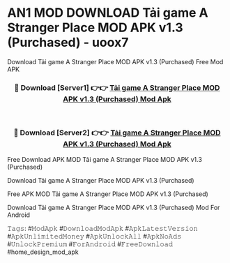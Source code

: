# AN1 MOD DOWNLOAD Tải game A Stranger Place MOD APK v1.3 (Purchased) - uoox7
Download Tải game A Stranger Place MOD APK v1.3 (Purchased) Free Mod APK

<div align="center">
<h3>🔴 Download [Server1] 👉👉 <a href="https://apk-comot.site?title=Tải_game_A_Stranger_Place_MOD_APK_v1.3_(Purchased)">Tải game A Stranger Place MOD APK v1.3 (Purchased) Mod Apk</a></h3><br>

<h3>🔴 Download [Server2] 👉👉 <a href="https://apk-comot.site?title=Tải_game_A_Stranger_Place_MOD_APK_v1.3_(Purchased)">Tải game A Stranger Place MOD APK v1.3 (Purchased) Mod Apk</a></h3>
</div>


Free Download APK MOD Tải game A Stranger Place MOD APK v1.3 (Purchased)

Download Tải game A Stranger Place MOD APK v1.3 (Purchased) 

Free APK MOD Tải game A Stranger Place MOD APK v1.3 (Purchased) 

Download Tải game A Stranger Place MOD APK v1.3 (Purchased) Mod For Android

𝚃𝚊𝚐𝚜: #𝙼𝚘𝚍𝙰𝚙𝚔 #𝙳𝚘𝚠𝚗𝚕𝚘𝚊𝚍𝙼𝚘𝚍𝙰𝚙𝚔 #𝙰𝚙𝚔𝙻𝚊𝚝𝚎𝚜𝚝𝚅𝚎𝚛𝚜𝚒𝚘𝚗 #𝙰𝚙𝚔𝚄𝚗𝚕𝚒𝚖𝚒𝚝𝚎𝚍𝙼𝚘𝚗𝚎𝚢 #𝙰𝚙𝚔𝚄𝚗𝚕𝚘𝚌𝚔𝙰𝚕𝚕 #𝙰𝚙𝚔𝙽𝚘𝙰𝚍𝚜 #𝚄𝚗𝚕𝚘𝚌𝚔𝙿𝚛𝚎𝚖𝚒𝚞𝚖 #𝙵𝚘𝚛𝙰𝚗𝚍𝚛𝚘𝚒𝚍 #𝙵𝚛𝚎𝚎𝙳𝚘𝚠𝚗𝚕𝚘𝚊𝚍 #home_design_mod_apk
